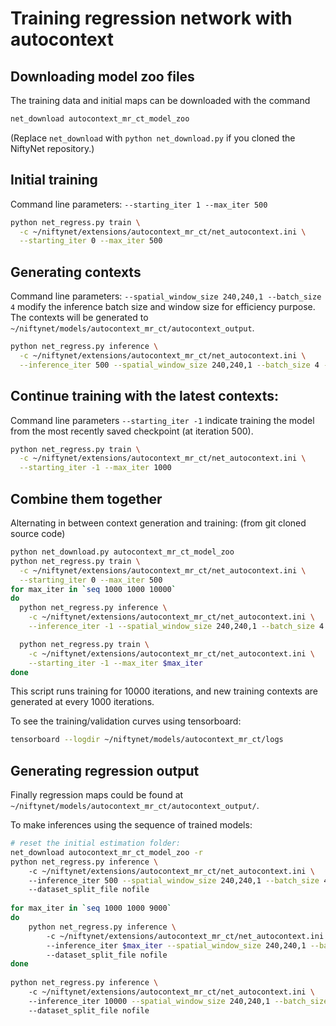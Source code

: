 # Training regression network with autocontext


## Downloading model zoo files

The training data and initial maps can be downloaded with the command
```bash
net_download autocontext_mr_ct_model_zoo
```

(Replace `net_download` with `python net_download.py` if you cloned the NiftyNet repository.)


## Initial training
Command line parameters: ``--starting_iter 1 --max_iter 500``
```bash
python net_regress.py train \
  -c ~/niftynet/extensions/autocontext_mr_ct/net_autocontext.ini \
  --starting_iter 0 --max_iter 500
```


## Generating contexts
Command line parameters: ``--spatial_window_size 240,240,1 --batch_size 4``
modify the inference batch size and window size for efficiency purpose.
The contexts will be generated to
``~/niftynet/models/autocontext_mr_ct/autocontext_output``.
```bash
python net_regress.py inference \
  -c ~/niftynet/extensions/autocontext_mr_ct/net_autocontext.ini \
  --inference_iter 500 --spatial_window_size 240,240,1 --batch_size 4 --dataset_split_file nofile
```

## Continue training with the latest contexts:
Command line parameters ``--starting_iter -1``
indicate training the model from the most recently saved checkpoint (at iteration 500).
```bash
python net_regress.py train \
  -c ~/niftynet/extensions/autocontext_mr_ct/net_autocontext.ini \
  --starting_iter -1 --max_iter 1000
```


## Combine them together
Alternating in between context generation and training:
(from git cloned source code)
```bash
python net_download.py autocontext_mr_ct_model_zoo
python net_regress.py train \
  -c ~/niftynet/extensions/autocontext_mr_ct/net_autocontext.ini \
  --starting_iter 0 --max_iter 500
for max_iter in `seq 1000 1000 10000`
do
  python net_regress.py inference \
    -c ~/niftynet/extensions/autocontext_mr_ct/net_autocontext.ini \
    --inference_iter -1 --spatial_window_size 240,240,1 --batch_size 4 --dataset_split_file nofile

  python net_regress.py train \
    -c ~/niftynet/extensions/autocontext_mr_ct/net_autocontext.ini \
    --starting_iter -1 --max_iter $max_iter
done
```
This script runs training for 10000 iterations,
and new training contexts are generated at every 1000 iterations.

To see the training/validation curves using tensorboard:
```bash
tensorboard --logdir ~/niftynet/models/autocontext_mr_ct/logs
```

## Generating regression output
Finally regression maps could be found at ``~/niftynet/models/autocontext_mr_ct/autocontext_output/``.

To make inferences using the sequence of trained models:
```bash
# reset the initial estimation folder:
net_download autocontext_mr_ct_model_zoo -r 
python net_regress.py inference \                                                                                                                                                                                                                 
    -c ~/niftynet/extensions/autocontext_mr_ct/net_autocontext.ini \                                                                                                                                                                              
    --inference_iter 500 --spatial_window_size 240,240,1 --batch_size 4 \                                                                                                                                                                         
    --dataset_split_file nofile                                                                                                                                                                                                                   
                                                                                                                                                                                                                                                  
for max_iter in `seq 1000 1000 9000`                                                                                                                                                                                                              
do                                                                                                                                                                                                                                                
    python net_regress.py inference \                                                                                                                                                                                                             
        -c ~/niftynet/extensions/autocontext_mr_ct/net_autocontext.ini \                                                                                                                                                                          
        --inference_iter $max_iter --spatial_window_size 240,240,1 --batch_size 4 \                                                                                                                                                               
        --dataset_split_file nofile                                                                                                                                                                                                               
done                                                                                                                                                                                                                                              
                                                                                                                                                                                                                                                  
python net_regress.py inference \                                                                                                                                                                                                                 
    -c ~/niftynet/extensions/autocontext_mr_ct/net_autocontext.ini \                                                                                                                                                                              
    --inference_iter 10000 --spatial_window_size 240,240,1 --batch_size 4 \                                                                                                                                                                        
    --dataset_split_file nofile   
```
